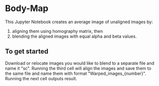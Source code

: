 # Body-Map
This Jupyter Notebook creates an average image of unaligned images by:
1. aligning them using homography matrix, then
2. blending the aligned images with equal alpha and beta values.

## To get started
Download or relocate images you would like to blend to a separate file and name it "sc".
Running the third cell will align the images and save them to the same file and name them with format "Warped_images_{number}".
Running the next cell outputs result.
